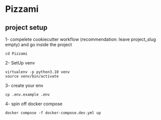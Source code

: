# Pizzami

## project setup

1- compelete cookiecutter workflow (recommendation: leave project_slug empty) and go inside the project
```
cd Pizzami
```

2- SetUp venv
```
virtualenv -p python3.10 venv
source venv/bin/activate
```

3- create your env
```
cp .env.example .env
```

4- spin off docker compose
```
docker compose -f docker-compose.dev.yml up
```